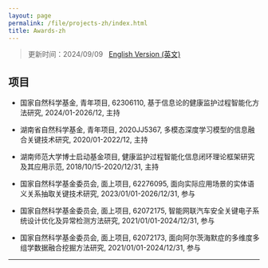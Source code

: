 ```yaml
---
layout: page
permalink: /file/projects-zh/index.html
title: Awards-zh
---
```


> 更新时间：2024/09/09 &nbsp; [English Version (英文)](../../projects/)

## 项目


- 国家自然科学基金, 青年项目, 62306110, 基于信息论的健康监护过程智能化方法研究, 2024/01-2026/12, 主持

- 湖南省自然科学基金, 青年项目, 2020JJ5367, 多模态深度学习模型的信息融合关键技术研究, 2020/01-2022/12, 主持

- 湖南师范大学博士启动基金项目, 健康监护过程智能化信息闭环理论框架研究及其应用示范, 2018/10/15-2020/12/31, 主持

- 国家自然科学基金委员会, 面上项目, 62276095, 面向实际应用场景的实体语义关系抽取关键技术研究, 2023/01/01-2026/12/31, 参与

- 国家自然科学基金委员会, 面上项目, 62072175, 智能网联汽车安全关键电子系统设计优化及异常检测方法研究, 2021/01/01-2024/12/31, 参与

- 国家自然科学基金委员会, 面上项目, 62072173, 面向阿尔茨海默症的多维度多组学数据融合挖掘方法研究, 2021/01/01-2024/12/31, 参与



---

